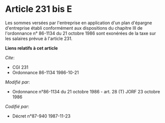# Article 231 bis E

Les sommes versées par l'entreprise en application d'un plan d'épargne d'entreprise établi conformément aux dispositions du
chapitre III de l'ordonnance n° 86-1134 du 21 octobre 1986 sont exonérées de la taxe sur les salaires prévue à l'article 231.

**Liens relatifs à cet article**

_Cite_:

  - CGI 231
  - Ordonnance 86-1134 1986-10-21

_Modifié par_:

  - Ordonnance n°86-1134 du 21 octobre 1986 - art. 28 (T) JORF 23 octobre 1986

_Codifié par_:

  - Décret n°87-940 1987-11-23
